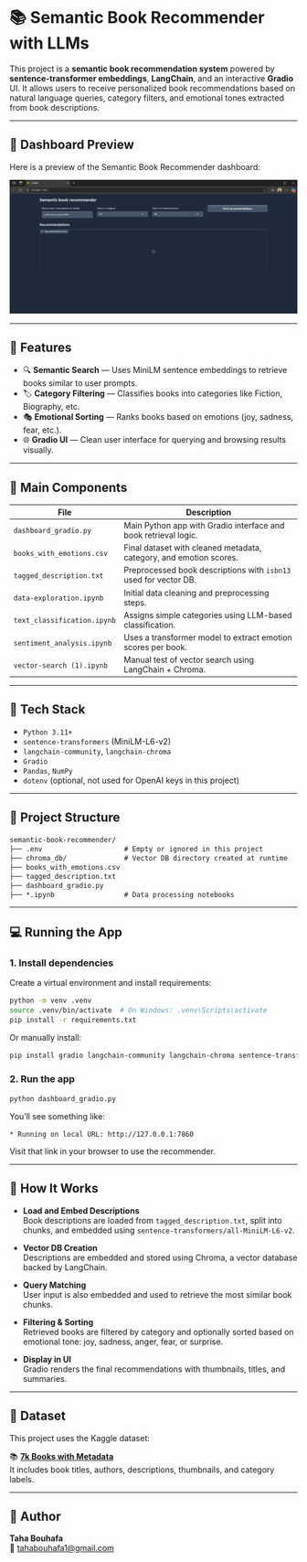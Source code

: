 # 📚 Semantic Book Recommender with LLMs

This project is a **semantic book recommendation system** powered by **sentence-transformer embeddings**, **LangChain**, and an interactive **Gradio** UI. It allows users to receive personalized book recommendations based on natural language queries, category filters, and emotional tones extracted from book descriptions.

---

## 📸 Dashboard Preview

Here is a preview of the Semantic Book Recommender dashboard:

![Dashboard Screenshot](https://github.com/Taha-bouhafa1/Semantic-Book-Recommender/blob/main/images/dashbord.jpg)

---
## 🚀 Features

- 🔍 **Semantic Search** — Uses MiniLM sentence embeddings to retrieve books similar to user prompts.
- 🏷️ **Category Filtering** — Classifies books into categories like Fiction, Biography, etc.
- 🎭 **Emotional Sorting** — Ranks books based on emotions (joy, sadness, fear, etc.).
- 🌐 **Gradio UI** — Clean user interface for querying and browsing results visually.

---

## 🧠 Main Components

| File                       | Description                                                       |
|----------------------------|-------------------------------------------------------------------|
| `dashboard_gradio.py`      | Main Python app with Gradio interface and book retrieval logic.  |
| `books_with_emotions.csv`  | Final dataset with cleaned metadata, category, and emotion scores.|
| `tagged_description.txt`   | Preprocessed book descriptions with `isbn13` used for vector DB.  |
| `data-exploration.ipynb`   | Initial data cleaning and preprocessing steps.                    |
| `text_classification.ipynb`| Assigns simple categories using LLM-based classification.         |
| `sentiment_analysis.ipynb` | Uses a transformer model to extract emotion scores per book.      |
| `vector-search (1).ipynb`  | Manual test of vector search using LangChain + Chroma.            |

---

## 🧰 Tech Stack

- `Python 3.11+`
- `sentence-transformers` (MiniLM-L6-v2)
- `langchain-community`, `langchain-chroma`
- `Gradio`
- `Pandas`, `NumPy`
- `dotenv` (optional, not used for OpenAI keys in this project)

---

## 📂 Project Structure

```
semantic-book-recommender/
├── .env                    # Empty or ignored in this project
├── chroma_db/              # Vector DB directory created at runtime
├── books_with_emotions.csv
├── tagged_description.txt
├── dashboard_gradio.py
├── *.ipynb                 # Data processing notebooks
```

---

## 💻 Running the App

### 1. Install dependencies

Create a virtual environment and install requirements:

```bash
python -m venv .venv
source .venv/bin/activate  # On Windows: .venv\Scripts\activate
pip install -r requirements.txt
```

Or manually install:

```bash
pip install gradio langchain-community langchain-chroma sentence-transformers pandas numpy python-dotenv
```

### 2. Run the app

```bash
python dashboard_gradio.py
```

You’ll see something like:

```
* Running on local URL: http://127.0.0.1:7860
```

Visit that link in your browser to use the recommender.

---

## 🧠 How It Works

- **Load and Embed Descriptions**  
  Book descriptions are loaded from `tagged_description.txt`, split into chunks, and embedded using `sentence-transformers/all-MiniLM-L6-v2`.

- **Vector DB Creation**  
  Descriptions are embedded and stored using Chroma, a vector database backed by LangChain.

- **Query Matching**  
  User input is also embedded and used to retrieve the most similar book chunks.

- **Filtering & Sorting**  
  Retrieved books are filtered by category and optionally sorted based on emotional tone: joy, sadness, anger, fear, or surprise.

- **Display in UI**  
  Gradio renders the final recommendations with thumbnails, titles, and summaries.

---

## 📌 Dataset

This project uses the Kaggle dataset:

📚 **[7k Books with Metadata](https://www.kaggle.com/datasets/dylanjcastillo/7k-books-with-metadata)**  
It includes book titles, authors, descriptions, thumbnails, and category labels.

---

## 👤 Author

**Taha Bouhafa**  
📧 tahabouhafa1@gmail.com  

